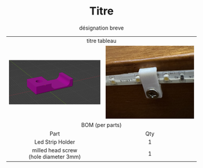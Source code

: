 <h1 align="center">Titre</h1>

 <p align="center">désignation breve</p>


<table align="center">
  <tr>
    <td colspan=2 align="center">titre tableau</td>  
  </tr>
  <tr>
    <td align="center">
	<img src="./Led_strip_holder/Images/concept_screenshot.png" alt="1" width=300px>
    </td>
    <td align="center">
	<img src="./Led_strip_holder/Images/In_place.jpg" alt="1" width=300px>   
    </td>   
  </tr>
  <tr>
    <td colspan=2 align="center">BOM (per parts)</td>  
  </tr>
  <tr>
    <td align="center">Part</td>  
    <td align="center">Qty</td>  
  </tr>
  <tr>
    <td align="center">Led Strip Holder</td>  
    <td align="center">1</td>  
  </tr>
  <tr>
    <td align="center">milled head screw <br> (hole diameter 3mm)</td>  
    <td align="center">1</td>  
  </tr>
</table>
